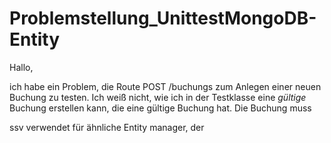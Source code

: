 Problemstellung_UnittestMongoDB-Entity
======================================

Hallo,

ich habe ein Problem,  die Route POST /buchungs zum Anlegen einer neuen Buchung zu testen.
Ich weiß nicht, wie ich in der Testklasse eine _gültige_ Buchung erstellen kann, die eine gültige Buchung hat.
Die Buchung muss 

ssv verwendet für ähnliche Entity manager, der 